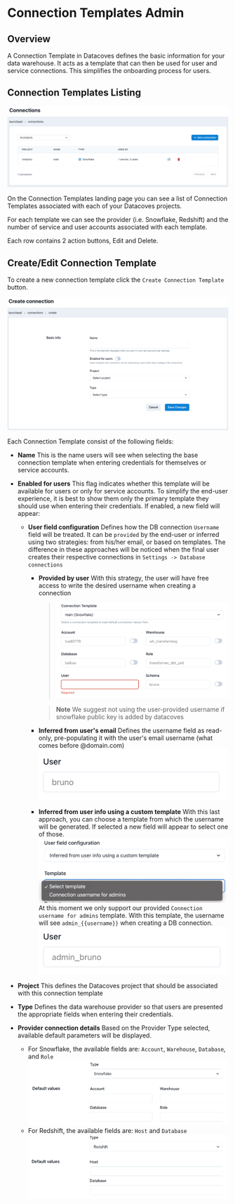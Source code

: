 # Connection Templates Admin

## Overview

A Connection Template in Datacoves defines the basic information for your data warehouse. It acts as a template that can then be used for user and service connections. This simplifies the onboarding process for users.

## Connection Templates Listing

![Connections Listing](./assets/connections_landing.png)

On the Connection Templates landing page you can see a list of Connection Templates associated with each of your Datacoves projects.

For each template we can see the provider (i.e. Snowflake, Redshift) and the number of service and user accounts associated with each template.

Each row contains 2 action buttons, Edit and Delete.

## Create/Edit Connection Template

To create a new connection template click the `Create Connection Template` button.

![Connections Create or Edit Page](./assets/connections_editnew_page.png)

Each Connection Template consist of the following fields:

- **Name** This is the name users will see when selecting the base connection template when entering credentials for themselves or service accounts.
- **Enabled for users** This flag indicates whether this template will be available for users or only for service accounts. To simplify the end-user experience, it is best to show them only the primary template they should use when entering their credentials. If enabled, a new field will appear:

  - **User field configuration** Defines how the DB connection `Username` field will be treated. It can be `provided` by the end-user or inferred using two strategies: from his/her email, or based on templates.
    The difference in these approaches will be noticed when the final user creates their respective connections in `Settings -> Database connections`

    - **Provided by user** With this strategy, the user will have free access to write the desired username when creating a connection

      > ![Provided by user](./assets/connectiontemplates_provided_by_user.png)

      > **Note**
      > We suggest not using the user-provided username if snowflake public key is added by datacoves

    - **Inferred from user's email** Defines the username field as read-only, pre-populating it with the user's email username (what comes before @domain.com)
      ![Inferred from email](./assets/connectiontemplates_inferred_from_email.png)
    - **Inferred from user info using a custom template** With this last approach, you can choose a template from which the username will be generated. If selected a new field will appear to select one of those.
      ![Inferred from template](./assets/connectiontemplates_inferred_from_template.png)
      At this moment we only support our provided `Connection username for admins` template. With this template, the username will see `admin_{{username}}` when creating a DB connection.
      ![Username from template](./assets/connectiontemplates_username_from_template.png)

- **Project** This defines the Datacoves project that should be associated with this connection template
- **Type** Defines the data warehouse provider so that users are presented the appropriate fields when entering their credentials.
- **Provider connection details** Based on the Provider Type selected, available default parameters will be displayed.
  - For Snowflake, the available fields are: `Account`, `Warehouse`, `Database`, and `Role`
    ![Snowflake Connection Type](./assets/connections_editnew_snowflake.png)
  - For Redshift, the available fields are: `Host` and `Database`
    ![Redshift Connection Type](./assets/connections_editnew_redshift.png)
